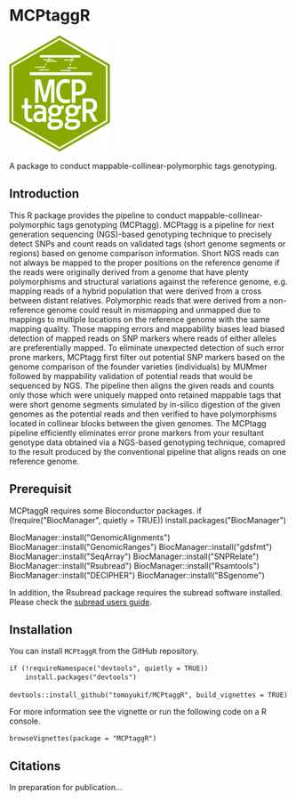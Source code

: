 # MCPtaggR
![MCPtaggR_icon](https://github.com/tomoyukif/MCPtaggR/blob/main/inst/MCPtaggR_Icon.png?raw=true)

A package to conduct mappable-collinear-polymorphic tags genotyping.

## Introduction
This R package provides the pipeline to conduct mappable-collinear-polymorphic 
tags genotyping (MCPtagg). MCPtagg is a pipeline for 
next generation sequencing (NGS)-based genotyping technique to precisely 
detect SNPs and count reads on validated tags (short genome segments or 
regions) based on genome comparison information. Short NGS reads can not 
always be mapped to the proper positions on the reference genome if the reads 
were originally derived from a genome that have plenty polymorphisms and 
structural variations against the reference genome, e.g. mapping reads of a 
hybrid population that were derived from a cross between distant relatives. 
Polymorphic reads that were derived from a non-reference genome could result 
in mismapping and unmapped due to mappings to multiple locations on the 
reference genome with the same mapping quality. Those mapping errors and 
mappability biases lead biased detection of mapped reads on SNP markers where 
reads of either alleles are preferentially mapped. To eliminate unexpected 
detection of such error prone markers, MCPtagg first filter out potential SNP 
markers based on the genome comparison of the founder varieties (individuals) 
by MUMmer followed by mappability validation of potential reads that would be 
sequenced by NGS. The pipeline then aligns the given reads and counts only 
those which were uniquely mapped onto retained mappable tags that were short 
genome segments simulated by in-silico digestion of the given genomes as the 
potential reads and then verified to have polymorphisms located in collinear 
blocks between the given genomes. The MCPtagg pipeline efficiently eliminates
error prone markers from your resultant genotype data obtained via a 
NGS-based genotyping technique, comapred to the result produced by the 
conventional pipeline that aligns reads on one reference genome.

## Prerequisit
MCPtaggR requires some Bioconductor packages.
if (!require("BiocManager", quietly = TRUE))
    install.packages("BiocManager")

BiocManager::install("GenomicAlignments")
BiocManager::install("GenomicRanges")
BiocManager::install("gdsfmt")
BiocManager::install("SeqArray")
BiocManager::install("SNPRelate")
BiocManager::install("Rsubread")
BiocManager::install("Rsamtools")
BiocManager::install("DECIPHER")
BiocManager::install("BSgenome")

In addition, the Rsubread package requires the subread software installed.
Please check the [subread users guide](https://subread.sourceforge.net/SubreadUsersGuide.pdf).


## Installation
You can install `MCPtaggR` from the GitHub repository.
```
if (!requireNamespace("devtools", quietly = TRUE))
    install.packages("devtools")
    
devtools::install_github("tomoyukif/MCPtaggR", build_vignettes = TRUE)
```

For more information see the vignette or run the following code on a R console.
```
browseVignettes(package = "MCPtaggR")
```

## Citations
In preparation for publication...
